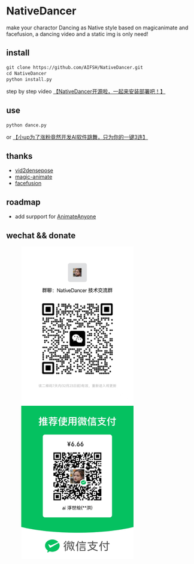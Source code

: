# NativeDancer
make your charactor Dancing as Native style
based on magicanimate and facefusion, a dancing video and a static img is only need!

## install
```
git clone https://github.com/AIFSH/NativeDancer.git
cd NativeDancer
python install.py
```
step by step video [【NativeDancer开源啦，一起来安装部署吧！】](https://www.bilibili.com/video/BV1aN411V75n/?share_source=copy_web&vd_source=453c36b4abef37acd389d4c01b149023)
## use
```
python dance.py
```
or [【小up为了涨粉竟然开发AI软件跳舞，只为你的一键3连】](https://www.bilibili.com/video/BV1Eu4y1G7g6/?share_source=copy_web&vd_source=453c36b4abef37acd389d4c01b149023)

## thanks
- [vid2densepose](https://github.com/Flode-Labs/vid2densepose)
- [magic-animate](https://github.com/magic-research/magic-animate)
- [facefusion](https://github.com/facefusion/facefusion)

## roadmap
- add surpport for [AnimateAnyone](https://github.com/HumanAIGC/AnimateAnyone)
## wechat && donate
<div>
  <figure>
  <img alt='wechat' src="./img/wechat.jpg?raw=true" width="300px"/>
  <img alt='wechat' src="./img/donate.jpg?raw=true" width="300px"/>
  <figure>
</div>